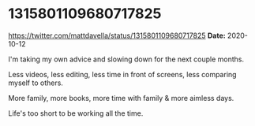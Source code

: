 # 1315801109680717825
https://twitter.com/mattdavella/status/1315801109680717825
**Date:** 2020-10-12

I'm taking my own advice and slowing down for the next couple months. 

Less videos, less editing, less time in front of screens, less comparing myself to others.

More family, more books, more time with family & more aimless days.

Life's too short to be working all the time.
